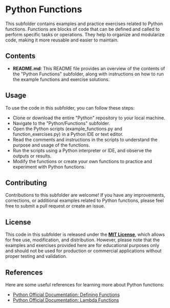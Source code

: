 # Python Functions
This subfolder contains examples and practice exercises related to Python functions. Functions are blocks of code that can be defined and called to perform specific tasks or operations. They help to organize and modularize code, making it more reusable and easier to maintain.

## Contents
- **README.md**: This README file provides an overview of the contents of the "Python Functions" subfolder, along with instructions on how to run the example functions and exercise solutions.

## Usage
To use the code in this subfolder, you can follow these steps:
- Clone or download the entire "Python" repository to your local machine.
- Navigate to the "Python/Functions" subfolder.
- Open the Python scripts (example_functions.py and function_exercises.py) in a Python IDE or text editor.
- Read the comments and instructions in the scripts to understand the purpose and usage of the functions.
- Run the scripts using a Python interpreter or IDE, and observe the outputs or results.
- Modify the functions or create your own functions to practice and experiment with Python functions.

## Contributing
Contributions to this subfolder are welcome! If you have any improvements, corrections, or additional examples related to Python functions, please feel free to submit a pull request or create an issue.

## License
This code in this subfolder is released under the **[MIT License](https://mit-license.org/)**, which allows for free use, modification, and distribution. However, please note that the examples and exercises provided here are for educational purposes only and should not be used for production or commercial applications without proper testing and validation.

## References
Here are some useful references for learning more about Python functions:
- [Python Official Documentation: Defining Functions](https://docs.python.org/3/tutorial/controlflow.html#defining-functions)
- [Python Official Documentation: Lambda Functions](https://docs.python.org/3/tutorial/controlflow.html#lambda-expressions)